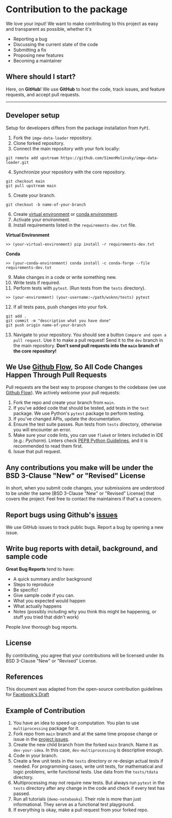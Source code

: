 # Contribution to the package

We love your input! We want to make contributing to this project as easy and transparent as possible, whether it's

* Reporting a bug
* Discussing the current state of the code
* Submitting a fix
* Proposing new features
* Becoming a maintainer

## Where should I start?

Here, on **GitHub**! We use **GitHub** to host the code, track issues, and feature requests, and accept pull requests.

---

## Developer setup

Setup for developers differs from the package installation from `PyPI`.

1. Fork the `imgw-data-loader` repository.
2. Clone forked repository.
3. Connect the main repository with your fork locally:

```shell
git remote add upstream https://github.com/SimonMolinsky/imgw-data-loader.git

```

4. Synchronize your repository with the core repository.

```shell
git checkout main
git pull upstream main

```

5. Create your branch.

```shell
git checkout -b name-of-your-branch

```

6. Create [virtual environment](https://docs.python.org/3/library/venv.htmlc) or [conda environment](https://docs.conda.io/projects/conda/en/latest/user-guide/tasks/manage-environments.html#creating-an-environment-with-commands).
7. Activate your environment.
8. Install requirements listed in the `requirements-dev.txt` file.

**Virtual Environment**

```shell
>> (your-virtual-environment) pip install -r requirements-dev.txt

```

**Conda**

```shell
>> (your-conda-environment) conda install -c conda-forge --file requirements-dev.txt

```

9. Make changes in a code or write something new.
10. Write tests if required.
11. Perform tests with `pytest`. (Run tests from the `tests` directory).

```shell
>> (your-environment) (your-username:~/path/wsknn/tests) pytest

```

12. If all tests pass, push changes into your fork.

```shell
git add .
git commit -m "description what you have done"
git push origin name-of-your-branch

```

13. Navigate to your repository. You should see a button `Compare and open a pull request`. Use it to make a pull request! Send it to the `dev` branch in the main repository. **Don't send pull requests into the `main` branch of the core repository!**

## We Use [Github Flow](https://guides.github.com/introduction/flow/index.html), So All Code Changes Happen Through Pull Requests
Pull requests are the best way to propose changes to the codebase (we use [Github Flow](https://guides.github.com/introduction/flow/index.html)). We actively welcome your pull requests:

1. Fork the repo and create your branch from `main`.
2. If you've added code that should be tested, add tests in the `test` package. We use Python's `pytest` package to perform testing.
3. If you've changed APIs, update the documentation.
4. Ensure the test suite passes. Run tests from `tests` directory, otherwise you will encounter an error.
5. Make sure your code lints, you can use `flake8` or linters included in IDE (e.g.: *Pycharm*). Linters check [PEP8 Python Guidelines](https://www.python.org/dev/peps/pep-0008/), and it is recommended to read them first.
6. Issue that pull request.

## Any contributions you make will be under the BSD 3-Clause "New" or "Revised" License
In short, when you submit code changes, your submissions are understood to be under the same [BSD 3-Clause "New" or "Revised" License] that covers the project. Feel free to contact the maintainers if that's a concern.

## Report bugs using Github's [issues](https://github.com/SimonMolinsky/imgw-data-loader/issues)
We use GitHub issues to track public bugs. Report a bug by opening a new issue.

## Write bug reports with detail, background, and sample code

**Great Bug Reports** tend to have:

- A quick summary and/or background
- Steps to reproduce
- Be specific!
- Give sample code if you can.
- What you expected would happen
- What actually happens
- Notes (possibly including why you think this might be happening, or stuff you tried that didn't work)

People *love* thorough bug reports.

## License
By contributing, you agree that your contributions will be licensed under its BSD 3-Clause "New" or "Revised" License.

## References
This document was adapted from the open-source contribution guidelines for [Facebook's Draft](https://github.com/facebook/draft-js/blob/a9316a723f9e918afde44dea68b5f9f39b7d9b00/CONTRIBUTING.md)

## Example of Contribution

1. You have an idea to speed-up computation. You plan to use `multiprocessing` package for it.
2. Fork repo from `main` branch and at the same time propose change or issue in the [project issues](https://github.com/SimonMolinsky/imgw-data-loader/issues).
3. Create the new child branch from the forked `main` branch. Name it as `dev-your-idea`. In this case, `dev-multiprocessing` is descriptive enough.
4. Code in your branch.
5. Create a few unit tests in the `tests` directory or re-design actual tests if needed. For programming cases, write unit tests, for mathematical and logic problems, write functional tests. Use data from the `tests/tdata` directory.
6. Multiprocessing may not require new tests. But always run `pytest` in the `tests` directory after any change in the code and check if every test has passed.
7. Run all tutorials (`demo-notebooks`). Their role is more than just informational. They serve as a functional test playground.
8. If everything is okay, make a pull request from your forked repo.